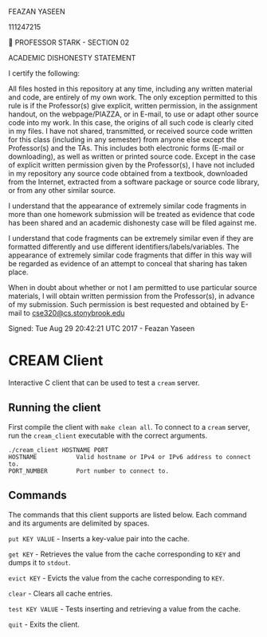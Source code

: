 FEAZAN YASEEN


111247215


:jack_o_lantern: PROFESSOR STARK - SECTION 02


ACADEMIC DISHONESTY STATEMENT

I certify the following:


All files hosted in this repository at any time, including any written material and code, are entirely of my own work. The only exception permitted to this rule is if the Professor(s) give explicit, written permission, in the assignment handout, on the webpage/PIAZZA, or in E-mail, to use or adapt other source code into my work. In this case, the origins of all such code is clearly cited in my files.
I have not shared, transmitted, or received source code written for this class (including in any semester) from anyone else except the Professor(s) and the TAs. This includes both electronic forms (E-mail or downloading), as well as written or printed source code.
Except in the case of explicit written permission given by the Professor(s), I have not included in my repository any source code obtained from a textbook, downloaded from the Internet, extracted from a software package or source code library, or from any other similar source.


I understand that the appearance of extremely similar code fragments in more than one homework submission will be treated as evidence that code has been shared and an academic dishonesty case will be filed against me.

I understand that code fragments can be extremely similar even if they are formatted differently and use different identifiers/labels/variables. The appearance of extremely similar code fragments that differ in this way will be regarded as evidence of an attempt to conceal that sharing has taken place.


When in doubt about whether or not I am permitted to use particular source materials, I will obtain written permission from the Professor(s), in advance of my submission. Such permission is best requested and obtained by E-mail to cse320@cs.stonybrook.edu

Signed:
Tue Aug 29 20:42:21 UTC 2017 - Feazan Yaseen
# CREAM Client

Interactive C client that can be used to test a `cream` server.

## Running the client

First compile the client with `make clean all`.
To connect to a `cream` server, run the `cream_client` executable with the correct arguments.

```
./cream_client HOSTNAME PORT
HOSTNAME           Valid hostname or IPv4 or IPv6 address to connect to.
PORT_NUMBER        Port number to connect to.
```

## Commands

The commands that this client supports are listed below.
Each command and its arguments are delimited by spaces.

`put KEY VALUE`  - Inserts a key-value pair into the cache.

`get KEY`        - Retrieves the value from the cache corresponding to `KEY` and dumps it to `stdout`.

`evict KEY`      - Evicts the value from the cache corresponding to `KEY`.

`clear`          - Clears all cache entries.

`test KEY VALUE` - Tests inserting and retrieving a value from the cache.

`quit`           - Exits the client.
